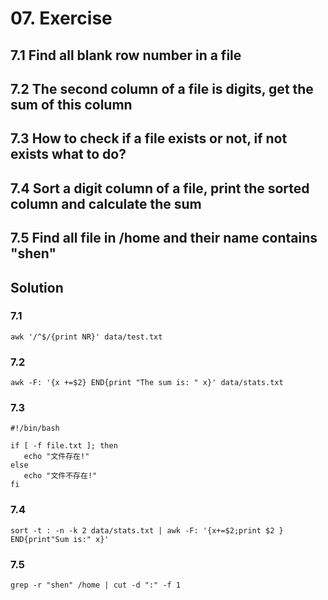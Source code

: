 # 07. Exercise

## 7.1 Find all blank row number in a file


## 7.2 The second column of a file is digits, get the sum of this column

## 7.3 How to check if a file exists or not, if not exists what to do?

## 7.4 Sort a digit column of a file, print the sorted column and calculate the sum

## 7.5 Find all file in /home and their name contains "shen" 

## Solution

### 7.1 
```shell
awk '/^$/{print NR}' data/test.txt
```

### 7.2
```shell
awk -F: '{x +=$2} END{print "The sum is: " x}' data/stats.txt
```


### 7.3
```shell
#!/bin/bash

if [ -f file.txt ]; then
   echo "文件存在!"
else
   echo "文件不存在!"
fi
```
### 7.4

```shell
sort -t : -n -k 2 data/stats.txt | awk -F: '{x+=$2;print $2 } END{print"Sum is:" x}' 
```

### 7.5
```shell
grep -r "shen" /home | cut -d ":" -f 1
```